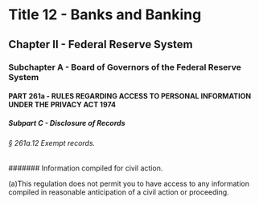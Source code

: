 
# Title 12 - Banks and Banking
## Chapter II - Federal Reserve System
### Subchapter A - Board of Governors of the Federal Reserve System
#### PART 261a - RULES REGARDING ACCESS TO PERSONAL INFORMATION UNDER THE PRIVACY ACT 1974
##### Subpart C - Disclosure of Records
###### § 261a.12 Exempt records.
####### Information compiled for civil action.

(a)This regulation does not permit you to have access to any information compiled in reasonable anticipation of a civil action or proceeding.
